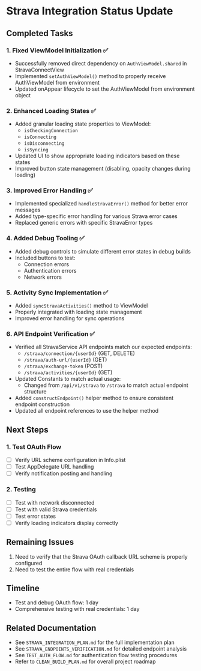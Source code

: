 # Strava Integration Status Update

## Completed Tasks

### 1. Fixed ViewModel Initialization ✅

- Successfully removed direct dependency on `AuthViewModel.shared` in StravaConnectView
- Implemented `setAuthViewModel()` method to properly receive AuthViewModel from environment
- Updated onAppear lifecycle to set the AuthViewModel from environment object

### 2. Enhanced Loading States ✅

- Added granular loading state properties to ViewModel:
  - `isCheckingConnection`
  - `isConnecting`
  - `isDisconnecting`
  - `isSyncing`
- Updated UI to show appropriate loading indicators based on these states
- Improved button state management (disabling, opacity changes during loading)

### 3. Improved Error Handling ✅

- Implemented specialized `handleStravaError()` method for better error messages
- Added type-specific error handling for various Strava error cases
- Replaced generic errors with specific StravaError types

### 4. Added Debug Tooling ✅

- Added debug controls to simulate different error states in debug builds
- Included buttons to test:
  - Connection errors
  - Authentication errors
  - Network errors

### 5. Activity Sync Implementation ✅

- Added `syncStravaActivities()` method to ViewModel
- Properly integrated with loading state management
- Improved error handling for sync operations

### 6. API Endpoint Verification ✅

- Verified all StravaService API endpoints match our expected endpoints:
  - `/strava/connection/{userId}` (GET, DELETE)
  - `/strava/auth-url/{userId}` (GET)
  - `/strava/exchange-token` (POST)
  - `/strava/activities/{userId}` (GET)
- Updated Constants to match actual usage:
  - Changed from `/api/v1/strava` to `/strava` to match actual endpoint structure
- Added `constructEndpoint()` helper method to ensure consistent endpoint construction
- Updated all endpoint references to use the helper method

## Next Steps

### 1. Test OAuth Flow

- [ ] Verify URL scheme configuration in Info.plist
- [ ] Test AppDelegate URL handling
- [ ] Verify notification posting and handling

### 2. Testing

- [ ] Test with network disconnected
- [ ] Test with valid Strava credentials
- [ ] Test error states
- [ ] Verify loading indicators display correctly

## Remaining Issues

1. Need to verify that the Strava OAuth callback URL scheme is properly configured
2. Need to test the entire flow with real credentials

## Timeline

- Test and debug OAuth flow: 1 day
- Comprehensive testing with real credentials: 1 day

## Related Documentation

- See `STRAVA_INTEGRATION_PLAN.md` for the full implementation plan
- See `STRAVA_ENDPOINTS_VERIFICATION.md` for detailed endpoint analysis
- See `TEST_AUTH_FLOW.md` for authentication flow testing procedures
- Refer to `CLEAN_BUILD_PLAN.md` for overall project roadmap 